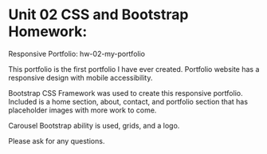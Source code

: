 # Unit 02 CSS and Bootstrap Homework:
Responsive Portfolio: 
hw-02-my-portfolio

This portfolio is the first portfolio I have ever created. Portfolio website has a responsive design with mobile accessibility.

Bootstrap CSS Framework was used to create this responsive portfolio. Included is a home section, about, contact, and portfolio section that has placeholder images with more work to come. 

Carousel Bootstrap ability is used, grids, and a logo. 

Please ask for any questions. 
